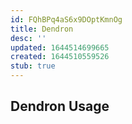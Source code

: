 ```yaml
---
id: FQhBPq4aS6x9DOptKmnOg
title: Dendron
desc: ''
updated: 1644514699665
created: 1644510559526
stub: true
---
```


## Dendron Usage